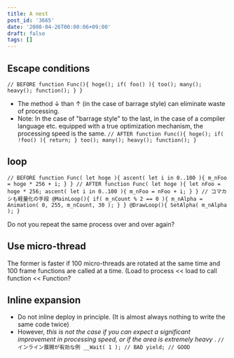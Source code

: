 ```yaml
---
title: A nest
post_id: '3665'
date: '2008-04-26T00:00:06+09:00'
draft: false
tags: []
---
```


## Escape conditions

`// BEFORE function Func(){ hoge(); if( foo() ){ too(); many(); heavy(); function(); } }`

*   The method ↓ than ↑ (in the case of barrage style) can eliminate waste of processing.
*   Note: In the case of "barrage style" to the last, in the case of a compiler language etc. equipped with a true optimization mechanism, the processing speed is the same. `// AFTER function Func(){ hoge(); if( !foo() ){ return; } too(); many(); heavy(); function(); }`

## loop

`// BEFORE function Func( let hoge ){ ascent( let i in 0..100 ){ m_nFoo = hoge * 256 + i; } } // AFTER function Func( let hoge ){ let nFoo = hoge * 256; ascent( let i in 0..100 ){ m_nFoo = nFoo + i; } } // コマカシも軽量化の手段 @MainLoop(){ if( m_nCount % 2 == 0 ){ m_nAlpha = Animation( 0, 255, m_nCount, 30 ); } } @DrawLoop(){ SetAlpha( m_nAlpha ); }`

Do not you repeat the same process over and over again?

## Use micro-thread

The former is faster if 100 micro-threads are rotated at the same time and 100 frame functions are called at a time. (Load to process << load to call function << Function?

## Inline expansion

*   Do not inline deploy in principle. (It is almost always nothing to write the same code twice)
*   However, _this is not the case if you can expect a significant improvement in processing speed, or if the area is extremely heavy_ . `// インライン展開が有効な例 __Wait( 1 ); // BAD yield; // GOOD`